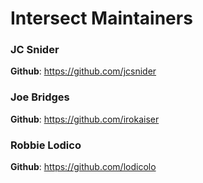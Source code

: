 # Intersect Maintainers

### JC Snider
**Github**: https://github.com/jcsnider

### Joe Bridges
**Github**: https://github.com/irokaiser

### Robbie Lodico
**Github**: https://github.com/lodicolo
